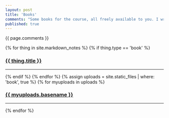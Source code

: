 ```yaml
---
layout: post
title: 'Books'
comments: "Some books for the course, all freely available to you. I write the problems for the course, so the book problems aren't graded and we're not trying to 'hunt and peck' looking for answers for the next set."
published: true
---
```


{{ page.comments }}

<div>
{% for thing in site.markdown_notes %}
  {% if thing.type == 'book' %}
    <h3><a href="{{ thing.url | relative_url }}">{{ thing.title }}</a></h3><hr/>
  {% endif %}
{% endfor %}
{% assign uploads = site.static_files | where: 'book', true %}
{% for myuploads in uploads %}
  <h3><a href= "{{ site.baseurl }}/{{ myuploads.path }}">{{ myuploads.basename }}</a></h3><hr/>
{% endfor %}
</div>
